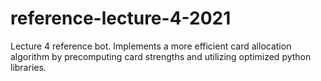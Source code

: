 # reference-lecture-4-2021
Lecture 4 reference bot. Implements a more efficient card allocation algorithm by precomputing card strengths and utilizing optimized python libraries.
